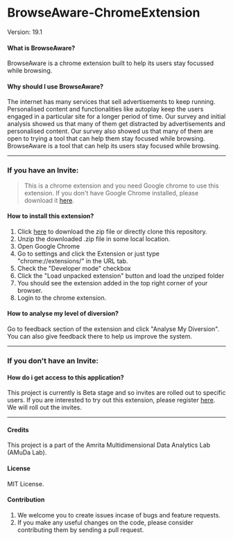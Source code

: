 # BrowseAware-ChromeExtension

Version: 19.1
#### What is BrowseAware?

BrowseAware is a chrome extension built to help its users stay focussed while browsing.


#### Why should I use BrowseAware?

The internet has many services that sell advertisements to keep running. Personalised content and functionalities like autoplay keep the users engaged in a particular site for a longer period of time. Our survey and initial analysis showed us that many of them get distracted by advertisements and personalised content. Our survey also showed us that many of them are open to trying a tool that can help them stay focused while browsing. BrowseAware is a tool that can help its users stay focused while browsing.


---

### If you have an Invite:

>This is a chrome extension and you need Google chrome to use this extension. If you don't have Google Chrome installed, please download it [here](https://www.google.co.in/chrome/).

#### How to install this extension?

1. Click [here](https://github.com/sreeram-0xb5e/browseAware/archive/master.zip) to download the zip file or directly clone this repository.
2. Unzip the downloaded .zip file in some local location.
3. Open Google Chrome
4. Go to settings and click the Extension     or just type "chrome://extensions/" in the URL tab.
5. Check the "Developer mode" checkbox
6. Click the "Load unpacked extension" button and load the unziped folder
7. You should see the extension added in the top right corner of your browser.
8. Login to the chrome extension.

#### How to analyse my level of diversion?

Go to feedback section of the extension and click "Analyse My Diversion". You can also give feedback there to help us improve the system.

----
### If you don't have an Invite:

#### How do i get access to this application?

This project is currently is Beta stage and so invites are rolled out to specific users.
If you are interested to try out this extension, please register [here](https://goo.gl/forms/y7p5kpwpyR68pExZ2). We will roll out the invites.

---
#### Credits

This project is a part of the Amrita Multidimensional Data Analytics Lab (AMuDa Lab).
#### License

MIT License.

#### Contribution

1. We welcome you to create issues incase of bugs and feature requests.
2. If you make any useful changes on the code, please consider contributing them by sending a pull request.
